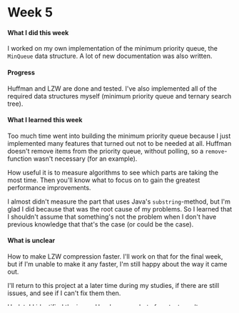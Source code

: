 # Week 5

#### What I did this week

I worked on my own implementation of the minimum priority queue, the `MinQueue` data structure. A lot of new documentation was also written.

#### Progress

Huffman and LZW are done and tested. I've also implemented all of the required data structures myself (minimum priority queue and ternary search tree).

#### What I learned this week

Too much time went into building the minimum priority queue because I just implemented many features that turned out not to be needed at all. Huffman doesn't remove items from the priority queue, without polling, so a `remove`-function wasn't necessary (for an example).

How useful it is to measure algorithms to see which parts are taking the most time. Then you'll know what to focus on to gain the greatest performance improvements.

I almost didn't measure the part that uses Java's `substring`-method, but I'm glad I did because that was the root cause of my problems. So I learned that I shouldn't assume that something's not the problem when I don't have previous knowledge that that's the case (or could be the case).

#### What is unclear

How to make LZW compression faster. I'll work on that for the final week, but if I'm unable to make it any faster, I'm still happy about the way it came out.

I'll return to this project at a later time during my studies, if there are still issues, and see if I can't fix them then.

Update! I identified the issue. Here's a snapshot of my test results:

```text
Name of your source file (must already exist): data/keychain.jpeg
Name of your target file (will be overwritten if it exists): keychain.lzw
Time spent finding prefixes (ms): 175
Time spent writing codewords (ms): 82
Time spent adding nodes to tree (ms): 11
Time spent seeking forward (ms): 1633
Total time spent (ms): 1901
Done! Compression with LZW was successful, and your new and tiny file is located at 'keychain.lzw'.
```

Now I know which part is taking 86 % of the time (LZW compression). That was the easy part. For the final week, well, I'll see if it can't be made at least somewhat faster.

#### What I'll do next

For the final week, I'll do the second peer review and do it well.

Finishing touches here and there as well as documentation are also on the agenda. I'll also write a few more tests to fill any gaps that might've been left.

I'll also go through the requirements to see if I've missed anything. 

#### Hours used

19 hours so far.
